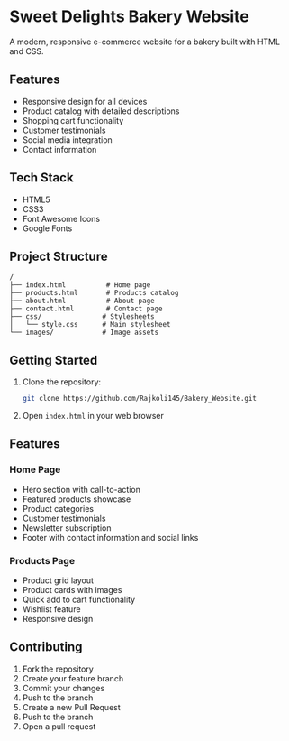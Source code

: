 # Sweet Delights Bakery Website

A modern, responsive e-commerce website for a bakery built with HTML and CSS.

## Features

- Responsive design for all devices
- Product catalog with detailed descriptions
- Shopping cart functionality
- Customer testimonials
- Social media integration
- Contact information

## Tech Stack

- HTML5
- CSS3
- Font Awesome Icons
- Google Fonts

## Project Structure

```
/
├── index.html          # Home page
├── products.html       # Products catalog
├── about.html          # About page
├── contact.html        # Contact page
├── css/               # Stylesheets
│   └── style.css      # Main stylesheet
└── images/            # Image assets
```

## Getting Started

1. Clone the repository:
   ```bash
   git clone https://github.com/Rajkoli145/Bakery_Website.git
   ```
2. Open `index.html` in your web browser

## Features

### Home Page
- Hero section with call-to-action
- Featured products showcase
- Product categories
- Customer testimonials
- Newsletter subscription
- Footer with contact information and social links

### Products Page
- Product grid layout
- Product cards with images
- Quick add to cart functionality
- Wishlist feature
- Responsive design

## Contributing

1. Fork the repository
2. Create your feature branch
3. Commit your changes
4. Push to the branch
5. Create a new Pull Request
4. Push to the branch
5. Open a pull request
